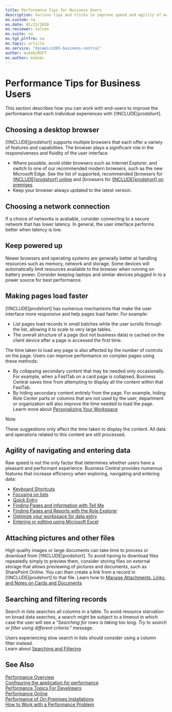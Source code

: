 ```yaml
---
title: Performance Tips for Business Users
description: Various tips and tricks to improve speed and agility of working with Business Central.
ms.custom: na
ms.date: 02/23/2020
ms.reviewer: solsen
ms.suite: na
ms.tgt_pltfrm: na
ms.topic: article
ms.service: "dynamics365-business-central"
author: mikebcMSFT
ms.author: mikebc
---
```


# Performance Tips for Business Users
This section describes how you can work with end-users to improve the performance that each individual experiences with [!INCLUDE[prodshort].


## Choosing a desktop browser
[!INCLUDE[prodshort] supports multiple browsers that each offer a variety of features and capabilities. The browser plays a significant role in the responsiveness and fluidity of the user interface.
- Where possible, avoid older browsers such as Internet Explorer, and switch to one of our recommended modern browsers, such as the new Microsoft Edge. See the list of supported, recommended [browsers for [!INCLUDE[prodshort] online](https://go.microsoft.com/fwlink/?linkid=2110804) and [browsers for [!INCLUDE[prodshort] on premises](https://go.microsoft.com/fwlink/?linkid=2110719).
- Keep your browser always updated to the latest version.


## Choosing a network connection
If a choice of networks is avaliable, consider connecting to a secure network that has lower latency. In general, the user interface performs better when latency is low.


## Keep powered up
Newer browsers and operating systems are generally better at handling resources such as memory, network and storage. Some devices will automatically limit resources available to the browser when running on battery power. Consider keeping laptops and similar devices plugged in to a power source for best performance.


<!-- ## Freeing up device resources
In order to provide an optimal experience, Business Central saves some preferences in your browser's local storage. No business data is saved, only settings that determine how the page is displayed. [!INCLUDE[prodshort] should consume significant browser storage space, but an environment that has undergone significant change from extensions may consume more space. You can clear browser local storage to increase performance in some cases.
-->

## Making pages load faster
[!INCLUDE[prodshort] has numerous mechanisms that make the user interface more responsive and help pages load faster. For example:
 - List pages load records in small batches while the user scrolls through the list, allowing it to scale to very large tables.
 - The overall structure of a page (but not business data) is cached on the client device after a page is accessed the first time.

The time taken to load any page is also affected by the number of controls on the page. Users can improve performance on complex pages using these methods: 
- By collapsing secondary content that may be needed only occasionally. For example, when a FastTab on a card page is collapsed, Business Central saves time from attempting to display all the content within that FastTab.
- By hiding secondary content entirely from the page. For example, hiding Role Center parts or columns that are not used by the user, department or organization will also improve the time needed to load the page. Learm more about [Personalizing Your Workspace](/dynamics365/business-central/ui-personalization-user)

> [!NOTE]
> These suggestions only affect the time taken to display the content. All data and operations related to this content are still processed.


## Agility of navigating and entering data
Raw speed is not the only factor that determines whether users have a pleasant and performant experience. Business Central provides numerous features that increase efficiency when exploring, navigating and entering data:
- [Keyboard Shortcuts](/dynamics365/business-central/keyboard-shortcuts)  
- [Focusing on lists](/dynamics365/business-central/ui-enter-data#Focus)  
- [Quick Entry](/dynamics365/business-central/ui-enter-data#QuickEntry)  
- [Finding Pages and information with Tell Me](/dynamics365/business-central/ui-search)  
- [Finding Pages and Reports with the Role Explorer](/dynamics365/business-central/ui-role-explorer)  
- [Optimize your workspace for data entry](/dynamics365/business-central/ui-personalization-user)  
- [Entering or editing using Microsoft Excel](/dynamics365/business-central/across-work-with-excel)  


## Attaching pictures and other files

High quality images or large documents can take time to process or download from [!INCLUDE[prodshort].
To avoid having to download files repeatedly simply to preview them, consider storing files on external storage that allows previewing of pictures and documents, such as SharePoint Online. You can then create a link from a record in [!INCLUDE[prodshort] to that file.
Learn how to [Manage Attachments, Links, and Notes on Cards and Documents](/dynamics365/business-central/ui-how-add-link-to-record)

## Searching and filtering records
Search in lists searches all columns in a table. To avoid resource starvation on broad data searches, a search might be subject to a timeout in which case the user will see a *"Searching for rows is taking too long. Try to search or filter using different criteria."* message. 

Users experiencing slow search in lists should consider using a column filter instead.  
Learn about [Searching and Filtering](/dynamics365/business-central/ui-search-filter-faq)  


## See Also

[Performance Overview](performance-overview.md)  
[Configuring the application for performance](performance-application.md)  
[Performance Topics For Developers](performance-developer.md)  
[Performance Online](performance-online.md)  
[Performance of On-Premises Installations](performance-onprem.md)  
[How to Work with a Performance Problem](performance-work-perf-problem.md)  
